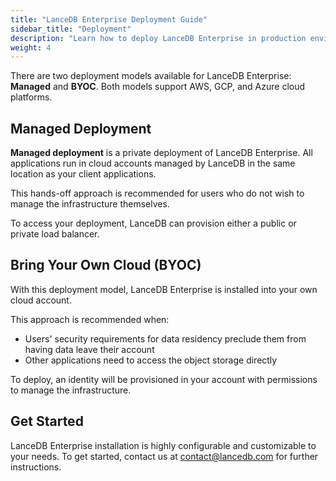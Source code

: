 ```yaml
---
title: "LanceDB Enterprise Deployment Guide"
sidebar_title: "Deployment"
description: "Learn how to deploy LanceDB Enterprise in production environments. Includes deployment options, configuration, and best practices for enterprise installations."
weight: 4
---
```


There are two deployment models available for LanceDB Enterprise: **Managed** and **BYOC**.
Both models support AWS, GCP, and Azure cloud platforms.

## Managed Deployment

**Managed deployment** is a private deployment of LanceDB Enterprise.
All applications run in cloud accounts managed by LanceDB in the same location as your client applications.

This hands-off approach is recommended for users who do not wish to manage the infrastructure themselves.

To access your deployment, LanceDB can provision either a public or private load balancer. 

## Bring Your Own Cloud (BYOC)

With this deployment model, LanceDB Enterprise is installed into your own cloud account.

This approach is recommended when:
- Users' security requirements for data residency preclude them from having data leave their account
- Other applications need to access the object storage directly

To deploy, an identity will be provisioned in your account with permissions to manage the infrastructure.

## Get Started

LanceDB Enterprise installation is highly configurable and customizable to your needs.
To get started, contact us at [contact@lancedb.com](mailto:contact@lancedb.com) for further instructions.
